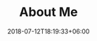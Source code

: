 ---
title: "About Me"
date: 2018-07-12T18:19:33+06:00
heading : "I am Andreea Muresan, a VR Interaction Design PhD student (soon graduate) of the University of Copenhagen, Denmark.  "
description : "I specialize in designing and prototyping human-centred XR interactions. I do this by using my creative skills and Human-Conputer Interaction researcher background."
expertise_title: "Expertise"
expertise_sectors: ["XR Interaction Design", "Prototyping", "User Experience", "Digital Design", "User/Expert/Remote/Lab Study", "Diary Study", "Workshop and Interviewing", "Design-Space Making", "Design Thinking", "Animation & Motion Graphics", "Concept/Text", "Information Design", "Unity 3D", "Unreal Engine"]
---